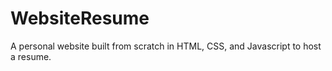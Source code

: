 # WebsiteResume
A personal website built from scratch in HTML, CSS, and Javascript to host a resume.
